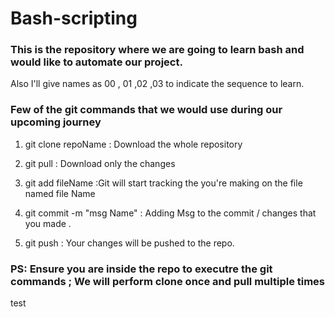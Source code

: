 # Bash-scripting

### This is the repository where we are going to learn bash and would like to automate our project.

 Also I'll give names as 00 , 01 ,02 ,03 to indicate the sequence to learn.


### Few of the git commands that we would use during our upcoming journey

1) git clone repoName : Download the whole repository

2) git pull           : Download only the changes

3) git add fileName   :Git will start tracking the you're making on the file named                   file Name

4) git commit -m "msg Name" : Adding Msg to the commit / changes that you made .

5) git push : Your changes will be pushed to the repo.

### PS: Ensure you are inside the repo to executre the git commands ; We will perform clone once and pull multiple times

test